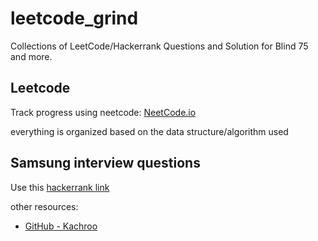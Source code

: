 # leetcode_grind

Collections of LeetCode/Hackerrank Questions and Solution for Blind 75 and more.

## Leetcode
Track progress using neetcode:
[NeetCode.io](https://neetcode.io/practice)

everything is organized based on the data structure/algorithm used

## Samsung interview questions
Use this [hackerrank link](https://www.hackerrank.com/contests/aadc/challenges)

other resources:
- [GitHub - Kachroo](https://github.com/s-kachroo/SamsungPractice)